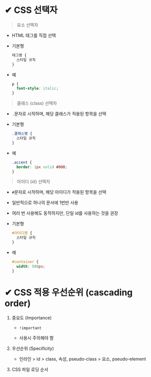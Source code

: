 # ✔ CSS 선택자
> 요소 선택자
- HTML 태그를 직접 선택
- 기본형
  
  ```css
  태그명 {
    스타일 규칙
  }
  ```

- 예
  
  ```css
  p {
    font-style: italic;
  }
  ```

> 클래스 (class) 선택자  
- `.`문자로 시작하며, 해당 클래스가 적용된 항목을 선택
- 기본형
  
  ```css
  .클래스명 {
    스타일 규칙
  }
  ```

- 예
  
  ```css
  .accent {
    border: 1px solid #000;
  }
  ```

> 아이디 (id) 선택자
- `#`문자로 시작하며, 해당 아이디가 적용된 항목을 선택
- 일반적으로 하나의 문서에 1번만 사용
- 여러 번 사용해도 동작하지만, 단일 id를 사용하는 것을 권장
- 기본형

  ```css
  #아이디명 {
    스타일 규칙
  }
  ```

- 예

  ```css
  #container {
    width: 500px;
  }
  ```



# ✔ CSS 적용 우선순위 (cascading order)
1. 중요도 (Importance)
   
   - `!important`
   
   - 사용시 주의해야 함

2. 우선순위 (Specificity)
   - 인라인 > id > class, 속성, pseudo-class > 요소, pseudo-element

3. CSS 파일 로딩 순서